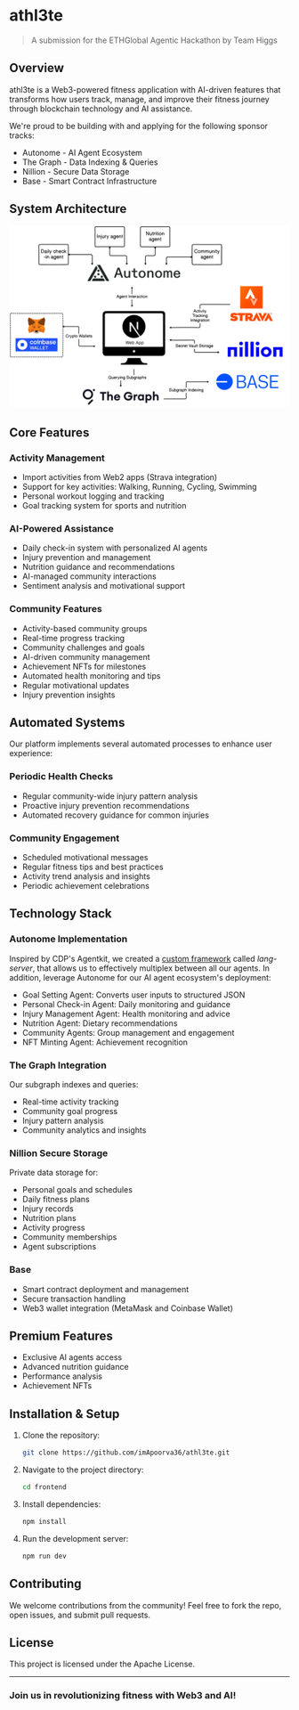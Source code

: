 # athl3te

> A submission for the ETHGlobal Agentic Hackathon by Team Higgs

## Overview

athl3te is a Web3-powered fitness application with AI-driven features that transforms how users track, manage, and improve their fitness journey through blockchain technology and AI assistance.

We're proud to be building with and applying for the following sponsor tracks:

- Autonome - AI Agent Ecosystem
- The Graph - Data Indexing & Queries
- Nillion - Secure Data Storage
- Base - Smart Contract Infrastructure


## System Architecture

![System Architecture](frontend/public/system_arch.png)

## Core Features

### Activity Management

- Import activities from Web2 apps (Strava integration)
- Support for key activities: Walking, Running, Cycling, Swimming
- Personal workout logging and tracking
- Goal tracking system for sports and nutrition

### AI-Powered Assistance

- Daily check-in system with personalized AI agents
- Injury prevention and management
- Nutrition guidance and recommendations
- AI-managed community interactions
- Sentiment analysis and motivational support

### Community Features

- Activity-based community groups
- Real-time progress tracking
- Community challenges and goals
- AI-driven community management
- Achievement NFTs for milestones
- Automated health monitoring and tips
- Regular motivational updates
- Injury prevention insights

## Automated Systems

Our platform implements several automated processes to enhance user experience:

### Periodic Health Checks

- Regular community-wide injury pattern analysis
- Proactive injury prevention recommendations
- Automated recovery guidance for common injuries

### Community Engagement

- Scheduled motivational messages
- Regular fitness tips and best practices
- Activity trend analysis and insights
- Periodic achievement celebrations

## Technology Stack

### Autonome Implementation

Inspired by CDP's Agentkit, we created a [custom framework](https://dev.autonome.fun/autonome/new?template=f4f58c1a-07e5-400a-bd9a-ecf415d30df9) called *lang-server*, that allows us to effectively multiplex between all our agents. In addition, leverage Autonome for our AI agent ecosystem's deployment:

- Goal Setting Agent: Converts user inputs to structured JSON
- Personal Check-in Agent: Daily monitoring and guidance
- Injury Management Agent: Health monitoring and advice
- Nutrition Agent: Dietary recommendations
- Community Agents: Group management and engagement
- NFT Minting Agent: Achievement recognition

### The Graph Integration

Our subgraph indexes and queries:

- Real-time activity tracking
- Community goal progress
- Injury pattern analysis
- Community analytics and insights

### Nillion Secure Storage

Private data storage for:

- Personal goals and schedules
- Daily fitness plans
- Injury records
- Nutrition plans
- Activity progress
- Community memberships
- Agent subscriptions

### Base

- Smart contract deployment and management
- Secure transaction handling
- Web3 wallet integration (MetaMask and Coinbase Wallet)

## Premium Features

- Exclusive AI agents access
- Advanced nutrition guidance
- Performance analysis
- Achievement NFTs

## Installation & Setup

1. Clone the repository:
   ```sh
   git clone https://github.com/imApoorva36/athl3te.git
   ```
2. Navigate to the project directory:
   ```sh
   cd frontend
   ```
3. Install dependencies:
   ```sh
   npm install
   ```
4. Run the development server:
   ```sh
   npm run dev
   ```

## Contributing

We welcome contributions from the community! Feel free to fork the repo, open issues, and submit pull requests.

## License

This project is licensed under the Apache License.

---

### Join us in revolutionizing fitness with Web3 and AI!
